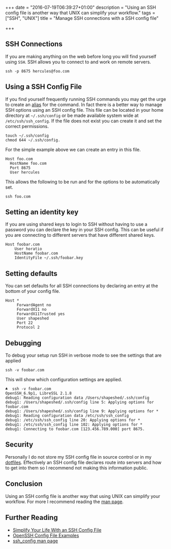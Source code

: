 +++
date = "2016-07-19T06:39:27+01:00"
description = "Using an SSH config file is another way that UNIX can simplify your workflow."
tags = ["SSH", "UNIX"]
title = "Manage SSH connections with a SSH config file"

+++
## SSH Connections

If you are making anything on the web before long you will find yourself using `SSH`. SSH allows you to connect to and work on remote servers.

    ssh -p 8675 hercules@foo.com

## Using a SSH Config File

If you find yourself frequently running SSH commands you may get the urge to create an [alias][5] for the command. In fact there is a better way to manage SSH options using an SSH config file. This file can be located in your home directory at `~/.ssh/config` or be made available system wide at `/etc/ssh/ssh_config`. If the file does not exist you can create it and set the correct permissions.

    touch ~/.ssh/config
    chmod 644 ~/.ssh/config.

For the simple example above we can create an entry in this file.

    Host foo.com
      HostName foo.com
      Port 8675
      User hercules

This allows the following to be run and for the options to be automatically set.

    ssh foo.com

## Setting an identity key

If you are using shared keys to login to SSH without having to use a password you can declare the key in your SSH config. This can be useful if you are connecting to different servers that have different shared keys.

    Host foobar.com
        User horatio
        HostName foobar.com
        IdentityFile ~/.ssh/foobar.key

## Setting defaults

You can set defaults for all SSH connections by declaring an entry at the bottom of your config file. 

    Host *
         ForwardAgent no
         ForwardX11 no
         ForwardX11Trusted yes
         User shapeshed
         Port 22
         Protocol 2

## Debugging 

To debug your setup run SSH in verbose mode to see the settings that are applied

    ssh -v foobar.com

This will show which configuration settings are applied.

    ♣  ssh -v foobar.com
    OpenSSH_6.9p1, LibreSSL 2.1.8
    debug1: Reading configuration data /Users/shapeshed/.ssh/config
    debug1: /Users/shapeshed/.ssh/config line 5: Applying options for foobar.com
    debug1: /Users/shapeshed/.ssh/config line 9: Applying options for *
    debug1: Reading configuration data /etc/ssh/ssh_config
    debug1: /etc/ssh/ssh_config line 20: Applying options for *
    debug1: /etc/ssh/ssh_config line 102: Applying options for *
    debug1: Connecting to foobar.com [123.456.789.000] port 8675.

## Security

Personally I do not store my SSH config file in source control or in my [dotfiles][1]. Effectively an SSH config file declares route into servers and how to get into them so I recommend not making this information public.

## Conclusion

Using an SSH config file is another way that using UNIX can simplify your workflow. For more I recommend reading the [man page][2].

## Further Reading

* [Simplify Your Life With an SSH Config File][3]
* [OpenSSH Config File Examples][4]
* [ssh\_config man page][2]

[1]: https://github.com/shapeshed/dotfiles
[2]: http://linux.die.net/man/5/ssh_config
[3]: http://nerderati.com/2011/03/17/simplify-your-life-with-an-ssh-config-file/
[4]: http://www.cyberciti.biz/faq/create-ssh-config-file-on-linux-unix/
[5]: http://tldp.org/LDP/abs/html/aliases.html

